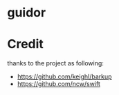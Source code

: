 # guidor


# Credit

thanks to the project as following:

* https://github.com/keighl/barkup
* https://github.com/ncw/swift